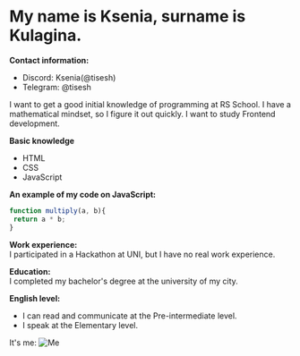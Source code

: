 # My name is Ksenia, surname is Kulagina.
**Contact information:**
* Discord: Ksenia(@tisesh)
* Telegram: @tisesh  

I want to get a good initial knowledge of programming at RS School. I have a mathematical mindset, so I figure it out quickly. I want to study Frontend development.  

__Basic knowledge__
* HTML
* CSS
* JavaScript  

__An example of my code on JavaScript:__
```javascript
function multiply(a, b){
 return a * b;
}
```  
__Work experience:__  
I participated in a Hackathon at UNI, but I have no real work experience.  

__Education:__  
I completed my bachelor's degree at the university of my city.

__English level:__
* I can read and communicate at the Pre-intermediate level.
* I speak at the Elementary level.

It's me:
![Me](https://sun9-12.userapi.com/impg/9ckKyUnJJohv9pkab9cmpweXOm8GnDfxRQx9DA/RfNWCb54pb0.jpg?size=810x1080&quality=95&sign=91c53f5b5e1464214c1fcc65a35a092c&type=album "Me")
